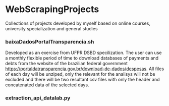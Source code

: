 # WebScrapingProjects
Collections of projects developed by myself based on online courses, university specialization and general studies

### baixaDadosPortalTransparencia.sh
Developed as an exercise from UFPR DSBD specilization. The user can use a monthly flexible period of time 
to download databases of payments and debts from the website of the brazilian federal government 
https://portaldatransparencia.gov.br/download-de-dados/despesas. All files of each day will be unziped, only the 
relevant for the analisys will not be excluded and there will be two resultant csv files with only the header and
concatenated data of the selected days.

### extraction_api_datalab.py
